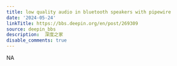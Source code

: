 ```yaml
---
title: low quality audio in bluetooth speakers with pipewire
date: '2024-05-24'
linkTitle: https://bbs.deepin.org/en/post/269309
source: deepin_bbs
description:  深度之家 
disable_comments: true
---
```

NA
